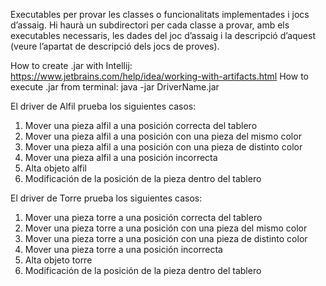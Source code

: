 
Executables per provar les classes o funcionalitats implementades i jocs
d’assaig. Hi haurà un subdirectori per cada classe a provar, amb els executables
necessaris, les dades del joc d’assaig i la descripció d’aquest (veure l’apartat de
descripció dels jocs de proves).

How to create .jar with Intellij: https://www.jetbrains.com/help/idea/working-with-artifacts.html
How to execute .jar from terminal: java -jar DriverName.jar

El driver de Alfil prueba los siguientes casos:
1. Mover una pieza alfil a una posición correcta del tablero
2. Mover una pieza alfil a una posición con una pieza del mismo color
3. Mover una pieza alfil a una posición con una pieza de distinto color
4. Mover una pieza alfil a una posición incorrecta
5. Alta objeto alfil
6. Modificación de la posición de la pieza dentro del tablero

El driver de Torre prueba los siguientes casos:
1. Mover una pieza torre a una posición correcta del tablero
2. Mover una pieza torre a una posición con una pieza del mismo color
3. Mover una pieza torre a una posición con una pieza de distinto color
4. Mover una pieza torre a una posición incorrecta
5. Alta objeto torre
6. Modificación de la posición de la pieza dentro del tablero
